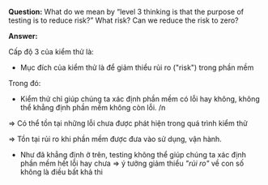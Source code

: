**Question:** What do we mean by “level 3 thinking is that the purpose of testing is to reduce risk?” What risk? Can we reduce the risk to zero?

**Answer:**

Cấp độ 3 của kiểm thử là:

* Mục đích của kiểm thử là để giảm thiểu rủi ro ("risk") trong phần mềm

Trong đó:
* Kiểm thử chỉ giúp chúng ta xác định phần mềm có lỗi hay không, không thể khẳng định phần mềm không còn lỗi. /n

=> Có thể tồn tại những lỗi chưa được phát hiện trong quá trình kiểm thử 

=> Tồn tại rủi ro khi phần mềm được đưa vào sử dụng, vận hành.
* Như đã khẳng định ở trên, testing không thể giúp chúng ta xác định phần mềm hết lỗi hay chưa => ý tưởng giảm thiểu *"rủi ro"* về con số không là điều bất khả thi
